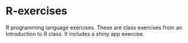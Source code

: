 # R-exercises
R programming language exercises.
These are class exercises from an Introduction to R class.
It includes a shiny app exercise.
